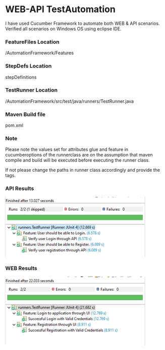 # WEB-API TestAutomation

I have used Cucumber Framework to automate both WEB & API scenarios. Verified all scenarios on Windows OS using eclipse IDE.


### FeatureFiles Location 
/AutomationFramework/Features


### StepDefs Location 
stepDefinitions


### TestRunner Location
/AutomationFramework/src/test/java/runners/TestRunner.java

### Maven Build file
pom.xml


### Note
Please note the values set for attributes glue and feature in cucumberoptions of the runnerclass are on the assumption that maven compile and build will be executed before executing the runner class.

If not please change the paths in runner class accordingly and provide the tags.

### API Results
![solarized selective contrast](https://github.com/deolas/WebAPI_Cucumber/blob/main/test-output/API_result.PNG)

### WEB Results
![solarized selective contrast](https://github.com/deolas/WebAPI_Cucumber/blob/main/test-output/UI_result.PNG)

